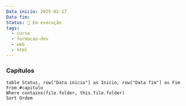 ```yaml
---
Data inicio: 2025-02-17
Data fim: 
Status: 💪 Em execução
tags:
  - curso
  - formacao-dev
  - web
  - html
---
```

### Capítulos
```dataview
table Status, row["Data inicio"] as Inicio, row["Data fim"] as Fim
From #capitulo
Where contains(file.folder, this.file.folder)
Sort Ordem
```



